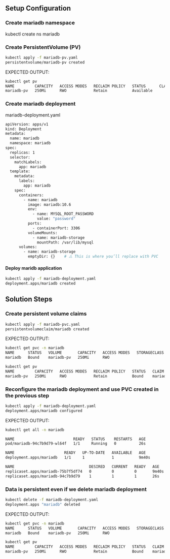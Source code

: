 ## Setup Configuration

### Create mariadb namespace

kubectl create ns mariadb

### Create PersistentVolume (PV) 

```bash
kubectl apply -f mariadb-pv.yaml 
persistentvolume/mariadb-pv created
```

EXPECTED OUTPUT:
```bash
kubectl get pv
NAME         CAPACITY   ACCESS MODES   RECLAIM POLICY   STATUS      CLAIM   STORAGECLASS   VOLUMEATTRIBUTESCLASS   REASON   AGE
mariadb-pv   250Mi      RWO            Retain           Available                          <unset>                          4s
```

### Create mariadb deployment 

mariadb-deployment.yaml
```bash
apiVersion: apps/v1
kind: Deployment
metadata:
  name: mariadb
  namespace: mariadb
spec:
  replicas: 1
  selector:
    matchLabels:
      app: mariadb
  template:
    metadata:
      labels:
        app: mariadb
    spec:
      containers:
        - name: mariadb
          image: mariadb:10.6
          env:
            - name: MYSQL_ROOT_PASSWORD
              value: "password"
          ports:
            - containerPort: 3306
          volumeMounts:
            - name: mariadb-storage
              mountPath: /var/lib/mysql
      volumes:
        - name: mariadb-storage
          emptyDir: {}    # ⚠️ This is where you’ll replace with PVC
```

#### Deploy maridb application 
```bash
kubectl apply -f mariadb-deployment.yaml 
deployment.apps/mariadb created
```

## Solution Steps

### Create persistent volume claims

```bash
kubectl apply -f mariadb-pvc.yaml 
persistentvolumeclaim/mariadb created
```
EXPECTED OUTPUT:

```bash
kubectl get pvc -n mariadb
NAME      STATUS   VOLUME       CAPACITY   ACCESS MODES   STORAGECLASS   VOLUMEATTRIBUTESCLASS   AGE
mariadb   Bound    mariadb-pv   250Mi      RWO                           <unset>                 52s
```

```bash
kubectl get pv
NAME         CAPACITY   ACCESS MODES   RECLAIM POLICY   STATUS   CLAIM             STORAGECLASS   VOLUMEATTRIBUTESCLASS   REASON   AGE
mariadb-pv   250Mi      RWO            Retain           Bound    mariadb/mariadb                  <unset>                          21m
```

### Reconfigure the mariadb deployment and use PVC created in the previous step

```bash
kubectl apply -f mariadb-deployment.yaml 
deployment.apps/mariadb configured
```

EXPECTED OUTPUT:
```bash
kubectl get all -n mariadb

NAME                          READY   STATUS    RESTARTS   AGE
pod/mariadb-94c7b9d79-wl64f   1/1     Running   0          26s

NAME                      READY   UP-TO-DATE   AVAILABLE   AGE
deployment.apps/mariadb   1/1     1            1           9m40s

NAME                                 DESIRED   CURRENT   READY   AGE
replicaset.apps/mariadb-75b7f5df74   0         0         0       9m40s
replicaset.apps/mariadb-94c7b9d79    1         1         1       26s
```

### Data is persistent even if we delete mariadb deployment 

```bash
kubectl delete -f mariadb-deployment.yaml 
deployment.apps "mariadb" deleted
```
EXPECTED OUTPUT:

```bash
kubectl get pvc -n mariadb
NAME      STATUS   VOLUME       CAPACITY   ACCESS MODES   STORAGECLASS   VOLUMEATTRIBUTESCLASS   AGE
mariadb   Bound    mariadb-pv   250Mi      RWO                           <unset>                 5m20s
```
```bash
kubectl get pv
NAME         CAPACITY   ACCESS MODES   RECLAIM POLICY   STATUS   CLAIM             STORAGECLASS   VOLUMEATTRIBUTESCLASS   REASON   AGE
mariadb-pv   250Mi      RWO            Retain           Bound    mariadb/mariadb                  <unset>                          25m
```
